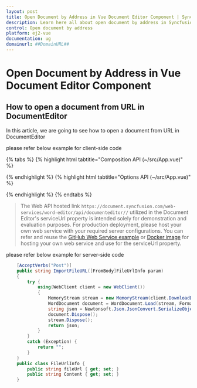 ```yaml
---
layout: post
title: Open Document by Address in Vue Document Editor Component | Syncfusion
description: Learn here all about open document by address in Syncfusion Essential Vue Document Editor component, it's elements and more.
control: Open document by address 
platform: ej2-vue
documentation: ug
domainurl: ##DomainURL##
---
```


# Open Document by Address in Vue Document Editor Component

## How to open a document from URL in DocumentEditor

In this article, we are going to see how to open a document from URL in DocumentEditor

please refer below example for client-side code

{% tabs %}
{% highlight html tabtitle="Composition API (~/src/App.vue)" %}

<template>
  <div id="app">
    <button id='import' v-on:click="onClick">Import</button>
    <ejs-documenteditorcontainer ref='container' :serviceUrl='serviceUrl' height="590px" id='container'
      :enableToolbar='true'></ejs-documenteditorcontainer>
  </div>
</template>
<script setup>
import { DocumentEditorContainerComponent as EjsDocumenteditorcontainer, Toolbar } from '@syncfusion/ej2-vue-documenteditor';
import { provide, ref } from 'vue';

const container = ref(null);
const serviceUrl = 'https://document.syncfusion.com/web-services/word-editor/api/documenteditor//';

//Inject require modules.
provide('DocumentEditorContainer', [Toolbar]);

const onClick = function () {
  let http = new XMLHttpRequest();
  //add your url in which you want to open document inside the ""
  let content = { fileUrl: "" };
  let baseurl = "/api/documenteditor/ImportFileURL";
  http.open("POST", baseurl, true);
  http.setRequestHeader("Content-Type", "application/json;charset=UTF-8");
  http.onreadystatechange = () => {
    if (http.readyState === 4) {
      if (http.status === 200 || http.status === 304) {
        //open the SFDT text in Document Editor
        container.value.ej2Instances.documentEditor.open(http.responseText);
      }
    }
  };
  http.send(JSON.stringify(content));
}

</script>

{% endhighlight %}
{% highlight html tabtitle="Options API (~/src/App.vue)" %}

<template>
  <div id="app">
    <button id='import' v-on:click="onClick">Import</button>
    <ejs-documenteditorcontainer ref='container' :serviceUrl='serviceUrl' height="590px" id='container'
      :enableToolbar='true'></ejs-documenteditorcontainer>
  </div>
</template>
<script>
import { DocumentEditorContainerComponent, Toolbar } from '@syncfusion/ej2-vue-documenteditor';

export default {
  components: {
    'ejs-documenteditorcontainer': DocumentEditorContainerComponent
  },
  data() {
    return {
      serviceUrl: 'https://document.syncfusion.com/web-services/word-editor/api/documenteditor//'
    };
  },
  provide: {
    //Inject require modules.
    DocumentEditorContainer: [Toolbar]
  },
  methods: {
    onClick: function () {
      let http = new XMLHttpRequest();
      //add your url in which you want to open document inside the ""
      let content = { fileUrl: "" };
      let baseurl = "/api/documenteditor/ImportFileURL";
      http.open("POST", baseurl, true);
      http.setRequestHeader("Content-Type", "application/json;charset=UTF-8");
      http.onreadystatechange = () => {
        if (http.readyState === 4) {
          if (http.status === 200 || http.status === 304) {
            //open the SFDT text in Document Editor
            this.$refs.container.ej2Instances.documentEditor.open(http.responseText);
          }
        }
      };
      http.send(JSON.stringify(content));
    }
  }
};
</script>

{% endhighlight %}
{% endtabs %}

> The Web API hosted link `https://document.syncfusion.com/web-services/word-editor/api/documenteditor//` utilized in the Document Editor's serviceUrl property is intended solely for demonstration and evaluation purposes. For production deployment, please host your own web service with your required server configurations. You can refer and reuse the [GitHub Web Service example](https://github.com/SyncfusionExamples/EJ2-DocumentEditor-WebServices) or [Docker image](https://hub.docker.com/r/syncfusion/word-processor-server) for hosting your own web service and use for the serviceUrl property.

please refer below example for server-side code

```c#
    [AcceptVerbs("Post")]
    public string ImportFileURL([FromBody]FileUrlInfo param)
    {
        try {
            using(WebClient client = new WebClient())
            {
                MemoryStream stream = new MemoryStream(client.DownloadData(param.fileUrl));
                WordDocument document = WordDocument.Load(stream, FormatType.Docx);
                string json = Newtonsoft.Json.JsonConvert.SerializeObject(document);
                document.Dispose();
                stream.Dispose();
                return json;
            }
        }
        catch (Exception) {
            return "";
        }
    }
    public class FileUrlInfo {
        public string fileUrl { get; set; }
        public string Content { get; set; }
    }
```
